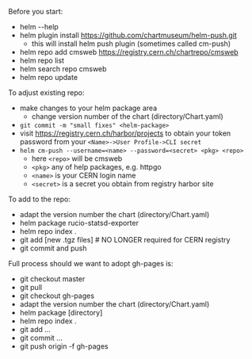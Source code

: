 Before you start:
   * helm --help
   * helm plugin install https://github.com/chartmuseum/helm-push.git
     * this will install helm push plugin (sometimes called cm-push)
   * helm repo add cmsweb https://registry.cern.ch/chartrepo/cmsweb
   * helm repo list
   * helm search repo cmsweb
   * helm repo update

To adjust existing repo:

   * make changes to your helm package area
     * change version number of the chart (directory/Chart.yaml)
   * `git commit -m "small fixes" <helm-package>`
   * visit https://registry.cern.ch/harbor/projects to obtain your token
     password from your `<Name>->User Profile->CLI secret`
   * `helm cm-push --username=<name> --password=<secret> <pkg> <repo>`
     * here `<repo>` will be cmsweb
     * `<pkg>` any of help packages, e.g. httpgo
     * `<name>` is your CERN login name
     * `<secret>` is a secret you obtain from registry harbor site

To add to the repo:

   * adapt the version number the chart (directory/Chart.yaml)
   * helm package rucio-statsd-exporter
   * helm repo index .
   * git add [new .tgz files] # NO LONGER required for CERN registry
   * git commit and push

Full process should we want to adopt gh-pages is:

   * git checkout master
   * git pull
   * git checkout gh-pages
   * adapt the version number the chart (directory/Chart.yaml)
   * helm package [directory]
   * helm repo index .
   * git add ...
   * git commit ...
   * git push origin -f gh-pages

